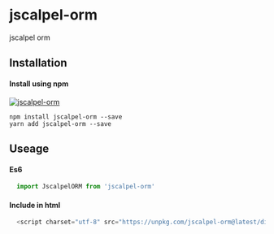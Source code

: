 # jscalpel-orm
jscalpel orm

## Installation

#### Install using npm 
[![jscalpel-orm](https://nodei.co/npm/jscalpel.png)](https://npmjs.org/package/jscalpel-orm)
``` 
npm install jscalpel-orm --save
yarn add jscalpel-orm --save
```

## Useage

#### Es6
```javascript
  import JscalpelORM from 'jscalpel-orm'
```
#### Include in html
```javascript
  <script charset="utf-8" src="https://unpkg.com/jscalpel-orm@latest/dist/index.js"></script>
